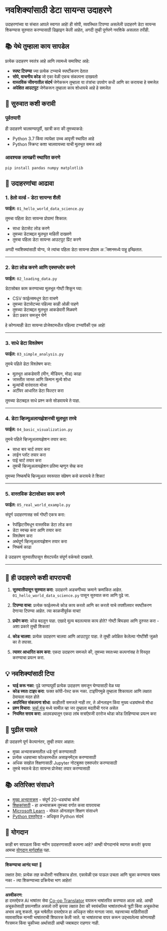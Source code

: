 <!--
CO_OP_TRANSLATOR_METADATA:
{
  "original_hash": "9bef7fd96c8f262339933117d9b3e342",
  "translation_date": "2025-10-03T12:59:46+00:00",
  "source_file": "examples/README.md",
  "language_code": "mr"
}
-->
# नवशिक्यांसाठी डेटा सायन्स उदाहरणे

उदाहरणांच्या या संचात आपले स्वागत आहे! ही सोपी, व्यवस्थित टिपण्या असलेली उदाहरणे डेटा सायन्स शिकण्यास सुरुवात करण्यासाठी डिझाइन केली आहेत, अगदी तुम्ही पूर्णपणे नवशिके असलात तरीही.

## 📚 येथे तुम्हाला काय सापडेल

प्रत्येक उदाहरण स्वतंत्र आहे आणि त्यामध्ये समाविष्ट आहे:
- **स्पष्ट टिपण्या** ज्या प्रत्येक टप्प्याचे स्पष्टीकरण देतात
- **सोपे, वाचनीय कोड** जो एका वेळी एकच संकल्पना दाखवतो
- **वास्तविक जीवनातील संदर्भ** जेणेकरून तुम्हाला या तंत्रांचा उपयोग कधी आणि का करायचा हे समजेल
- **अपेक्षित आउटपुट** जेणेकरून तुम्हाला काय शोधायचे आहे हे समजेल

## 🚀 सुरुवात कशी करावी

### पूर्वतयारी
ही उदाहरणे चालवण्यापूर्वी, खात्री करा की तुमच्याकडे:
- Python 3.7 किंवा त्यापेक्षा उच्च आवृत्ती स्थापित आहे
- Python स्क्रिप्ट कशा चालवायच्या याची मूलभूत समज आहे

### आवश्यक लायब्ररी स्थापित करणे
```bash
pip install pandas numpy matplotlib
```

## 📖 उदाहरणांचा आढावा

### 1. हेलो वर्ल्ड - डेटा सायन्स शैली
**फाईल:** `01_hello_world_data_science.py`

तुमचा पहिला डेटा सायन्स प्रोग्राम! शिकाल:
- साधा डेटासेट लोड करणे
- तुमच्या डेटाबद्दल मूलभूत माहिती दाखवणे
- तुमचा पहिला डेटा सायन्स आउटपुट प्रिंट करणे

अगदी नवशिक्यांसाठी योग्य, जे त्यांचा पहिला डेटा सायन्स प्रोग्राम अॅक्शनमध्ये पाहू इच्छितात.

---

### 2. डेटा लोड करणे आणि एक्सप्लोर करणे
**फाईल:** `02_loading_data.py`

डेटासोबत काम करण्याच्या मूलभूत गोष्टी शिकून घ्या:
- CSV फाईल्समधून डेटा वाचणे
- तुमच्या डेटासेटच्या पहिल्या काही ओळी पाहणे
- तुमच्या डेटाबद्दल मूलभूत आकडेवारी मिळवणे
- डेटा प्रकार समजून घेणे

हे कोणत्याही डेटा सायन्स प्रोजेक्टमधील पहिल्या टप्प्यांपैकी एक आहे!

---

### 3. साधे डेटा विश्लेषण
**फाईल:** `03_simple_analysis.py`

तुमचे पहिले डेटा विश्लेषण करा:
- मूलभूत आकडेवारी (मीन, मीडियन, मोड) काढा
- जास्तीत जास्त आणि किमान मूल्ये शोधा
- मूल्यांची वारंवारता मोजा
- अटींवर आधारित डेटा फिल्टर करा

तुमच्या डेटाबद्दल साधे प्रश्न कसे सोडवायचे ते पाहा.

---

### 4. डेटा व्हिज्युअलायझेशनची मूलभूत तत्त्वे
**फाईल:** `04_basic_visualization.py`

तुमचे पहिले व्हिज्युअलायझेशन तयार करा:
- साधा बार चार्ट तयार करा
- लाईन प्लॉट तयार करा
- पाई चार्ट तयार करा
- तुमची व्हिज्युअलायझेशन प्रतिमा म्हणून सेव्ह करा

तुमच्या निष्कर्षांचे व्हिज्युअल स्वरूपात संप्रेषण कसे करायचे ते शिका!

---

### 5. वास्तविक डेटासोबत काम करणे
**फाईल:** `05_real_world_example.py`

संपूर्ण उदाहरणासह सर्व गोष्टी एकत्र करा:
- रेपॉझिटरीमधून वास्तविक डेटा लोड करा
- डेटा स्वच्छ करा आणि तयार करा
- विश्लेषण करा
- अर्थपूर्ण व्हिज्युअलायझेशन तयार करा
- निष्कर्ष काढा

हे उदाहरण सुरुवातीपासून शेवटपर्यंत संपूर्ण वर्कफ्लो दाखवते.

---

## 🎯 ही उदाहरणे कशी वापरायची

1. **सुरुवातीपासून सुरुवात करा**: उदाहरणे अडचणीच्या क्रमाने क्रमांकित आहेत. `01_hello_world_data_science.py` पासून सुरुवात करा आणि पुढे जा.

2. **टिपण्या वाचा**: प्रत्येक फाईलमध्ये कोड काय करतो आणि का करतो याचे तपशीलवार स्पष्टीकरण देणाऱ्या टिपण्या आहेत. त्या काळजीपूर्वक वाचा!

3. **प्रयोग करा**: कोड बदलून पाहा. एखादे मूल्य बदलल्यास काय होते? गोष्टी बिघडवा आणि दुरुस्त करा - अशा प्रकारे तुम्ही शिकता!

4. **कोड चालवा**: प्रत्येक उदाहरण चालवा आणि आउटपुट पाहा. ते तुम्ही अपेक्षित केलेल्या गोष्टींशी जुळते का ते तपासा.

5. **त्यावर आधारित काम करा**: एकदा उदाहरण समजले की, तुमच्या स्वतःच्या कल्पनांसह ते विस्तृत करण्याचा प्रयत्न करा.

## 💡 नवशिक्यांसाठी टिपा

- **घाई करू नका**: पुढे जाण्यापूर्वी प्रत्येक उदाहरण समजून घेण्यासाठी वेळ घ्या
- **कोड स्वतः टाइप करा**: फक्त कॉपी-पेस्ट करू नका. टाइपिंगमुळे तुम्हाला शिकायला आणि लक्षात ठेवायला मदत होते
- **अपरिचित संकल्पना शोधा**: काहीतरी समजले नाही तर, ते ऑनलाइन किंवा मुख्य धड्यांमध्ये शोधा
- **प्रश्न विचारा**: [चर्चा मंच](https://github.com/microsoft/Data-Science-For-Beginners/discussions) मध्ये सामील व्हा जर तुम्हाला मदतीची गरज असेल
- **नियमित सराव करा**: आठवड्यातून एकदा लांब सत्रांऐवजी दररोज थोडा कोड लिहिण्याचा प्रयत्न करा

## 🔗 पुढील पावले

ही उदाहरणे पूर्ण केल्यानंतर, तुम्ही तयार आहात:
- मुख्य अभ्यासक्रमातील धडे पूर्ण करण्यासाठी
- प्रत्येक धड्याच्या फोल्डरमधील असाइनमेंट्स करण्यासाठी
- अधिक सखोल शिक्षणासाठी Jupyter नोटबुक्स एक्सप्लोर करण्यासाठी
- तुमचे स्वतःचे डेटा सायन्स प्रोजेक्ट तयार करण्यासाठी

## 📚 अतिरिक्त संसाधने

- [मुख्य अभ्यासक्रम](../README.md) - संपूर्ण 20-धड्यांचा कोर्स
- [शिक्षकांसाठी](../for-teachers.md) - हा अभ्यासक्रम तुमच्या वर्गात कसा वापरायचा
- [Microsoft Learn](https://docs.microsoft.com/learn/) - मोफत ऑनलाइन शिक्षण संसाधने
- [Python दस्तऐवज](https://docs.python.org/3/) - अधिकृत Python संदर्भ

## 🤝 योगदान

काही बग सापडला किंवा नवीन उदाहरणासाठी कल्पना आहे? आम्ही योगदानांचे स्वागत करतो! कृपया आमचा [योगदान मार्गदर्शक](../CONTRIBUTING.md) पहा.

---

**शिकण्याचा आनंद घ्या! 🎉**

लक्षात ठेवा: प्रत्येक तज्ञ कधीतरी नवशिकाच होता. एकावेळी एक पाऊल उचला आणि चुका करण्यास घाबरू नका - त्या शिकण्याच्या प्रक्रियेचा भाग आहेत!

---

**अस्वीकरण**:  
हा दस्तऐवज AI भाषांतर सेवा [Co-op Translator](https://github.com/Azure/co-op-translator) वापरून भाषांतरित करण्यात आला आहे. आम्ही अचूकतेसाठी प्रयत्नशील असलो तरी कृपया लक्षात ठेवा की स्वयंचलित भाषांतरांमध्ये त्रुटी किंवा अचूकतेचा अभाव असू शकतो. मूळ भाषेतील दस्तऐवज हा अधिकृत स्रोत मानला जावा. महत्त्वाच्या माहितीसाठी व्यावसायिक मानवी भाषांतराची शिफारस केली जाते. या भाषांतराचा वापर करून उद्भवलेल्या कोणत्याही गैरसमज किंवा चुकीच्या अर्थासाठी आम्ही जबाबदार राहणार नाही.